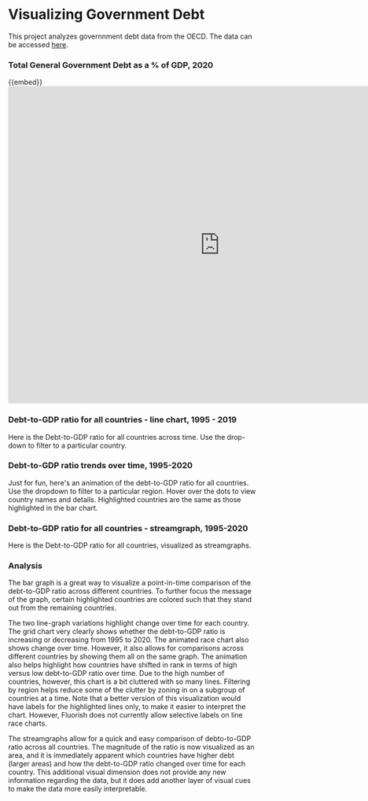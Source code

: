 # Visualizing Government Debt

This project analyzes governnment debt data from the OECD. The data can be accessed [here](https://data.oecd.org/gga/general-government-debt.htm).

### Total General Government Debt as a % of GDP, 2020
{{embed}}<iframe src="https://data.oecd.org/chart/6vmv" width="860" height="645" style="border: 0" mozallowfullscreen="true" webkitallowfullscreen="true" allowfullscreen="true"><ahref="https://data.oecd.org/chart/6vmv" target="_blank">OECD Chart: General government debt, Total, % of GDP, Annual, 2020</a></iframe>

### Debt-to-GDP ratio for all countries - line chart, 1995 - 2019
Here is the Debt-to-GDP ratio for all countries across time. Use the drop-down to filter to a particular country. 
<div class="flourish-embed flourish-chart" data-src="visualisation/7677494"><script src="https://public.flourish.studio/resources/embed.js"></script></div>

### Debt-to-GDP ratio trends over time, 1995-2020
Just for fun, here's an animation of the debt-to-GDP ratio for all countries. Use the dropdown to filter to a particular region. Hover over the dots to view country names and details. Highlighted countries are the same as those highlighted in the bar chart. 
<div class="flourish-embed flourish-chart" data-src="visualisation/7689852"><script src="https://public.flourish.studio/resources/embed.js"></script></div>

### Debt-to-GDP ratio for all countries - streamgraph, 1995-2020
Here is the Debt-to-GDP ratio for all countries, visualized as streamgraphs. 
<div class="flourish-embed flourish-chart" data-src="visualisation/7689802"><script src="https://public.flourish.studio/resources/embed.js"></script></div>

### Analysis

The bar graph is a great way to visualize a point-in-time comparison of the debt-to-GDP ratio across different countries. To further focus the message of the graph, certain highlighted countries are colored such that they stand out from the remaining countries. 

The two line-graph variations highlight change over time for each country. The grid chart very clearly shows whether the debt-to-GDP ratio is increasing or decreasing from 1995 to 2020. The animated race chart also shows change over time. However, it also allows for comparisons across different countries by showing them all on the same graph. The animation also helps highlight how countries have shifted in rank in terms of high versus low debt-to-GDP ratio over time. Due to the high number of countries, however, this chart is a bit cluttered with so many lines. Filtering by region helps reduce some of the clutter by zoning in on a subgroup of countries at a time. Note that a better version of this visualization would have labels for the highlighted lines only, to make it easier to interpret the chart. However, Fluorish does not currently allow selective labels on line race charts.

The streamgraphs allow for a quick and easy comparison of debto-to-GDP ratio across all countries. The magnitude of the ratio is now visualized as an area, and it is immediately apparent which countries have higher debt (larger areas) and how the debt-to-GDP ratio changed over time for each country. This additional visual dimension does not provide any new information regarding the data, but it does add another layer of visual cues to make the data more easily interpretable.
